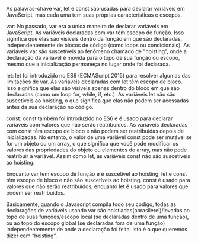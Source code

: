 As palavras-chave var, let e const são usadas para declarar variáveis em JavaScript, mas cada uma tem suas próprias características e escopos.

var:
No passado, var era a única maneira de declarar variáveis em JavaScript.
As variáveis declaradas com var têm escopo de função. Isso significa que elas são visíveis dentro da função em que são declaradas, independentemente de blocos de código (como loops ou condicionais).
As variáveis var são suscetíveis ao fenômeno chamado de "hoisting", onde a declaração da variável é movida para o topo de sua função ou escopo, mesmo que a inicialização permaneça no lugar onde foi declarada.

let:
let foi introduzido no ES6 (ECMAScript 2015) para resolver algumas das limitações de var.
As variáveis declaradas com let têm escopo de bloco. Isso significa que elas são visíveis apenas dentro do bloco em que são declaradas (como um loop for, while, if, etc.).
As variáveis let não são suscetíveis ao hoisting, o que significa que elas não podem ser acessadas antes da sua declaração no código.

const:
const também foi introduzido no ES6 e é usado para declarar variáveis com valores que não serão reatribuídos.
As variáveis declaradas com const têm escopo de bloco e não podem ser reatribuídas depois de inicializadas. No entanto, o valor de uma variável const pode ser mutável se for um objeto ou um array, o que significa que você pode modificar os valores das propriedades do objeto ou elementos do array, mas não pode reatribuir a variável.
Assim como let, as variáveis const não são suscetíveis ao hoisting.

Enquanto var tem escopo de função e é suscetível ao hoisting, let e const têm escopo de bloco e não são suscetíveis ao hoisting. const é usado para valores que não serão reatribuídos, enquanto let é usado para valores que podem ser reatribuídos.

Basicamente, quando o Javascript compila todo seu código, todas as declarações de variáveis usando var são hoistiadas(abrasilerei)/levadas ao topo de suas funções/escopo local (se declaradas dentro de uma função), ou ao topo do escopo global (se declaradas fora de uma função) independentemente de onde a declaração foi feita. Isto é o que queremos dizer com “hoisting”.